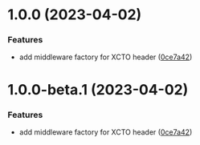 # 1.0.0 (2023-04-02)


### Features

* add middleware factory for XCTO header ([0ce7a42](https://github.com/httpland/xcto-middleware/commit/0ce7a42c31e3f0a87a28cfd8ec9d279e0f172f62))

# 1.0.0-beta.1 (2023-04-02)


### Features

* add middleware factory for XCTO header ([0ce7a42](https://github.com/httpland/xcto-middleware/commit/0ce7a42c31e3f0a87a28cfd8ec9d279e0f172f62))
